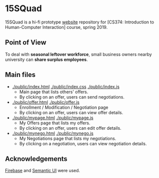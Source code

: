 # 15SQuad

15SQuad is a hi-fi prototype [website](https://squad-67b43.firebaseapp.com/) repository for [CS374: Introduction to Human-Computer Interaction] course, spring 2019.


## Point of View

To deal with **seasonal leftover workforce**, small business owners nearby university can **share surplus employees**.


## Main files
- [./public/index.html](https://github.com/proseuche/15SQuad/blob/master/public/index.html)  [./public/index.css](https://github.com/proseuche/15SQuad/blob/master/public/index.css)  [./public/index.js](https://github.com/proseuche/15SQuad/blob/master/public/index.js)
  * Main page that lists others' offers.
  * By clicking on an offer, users can send negotiations.
- [./public/offer.html](https://github.com/proseuche/15SQuad/blob/master/public/offer.html)  [./public/offer.js](https://github.com/proseuche/15SQuad/blob/master/public/offer.js)
  * Enrollment / Modification / Negotiation page
  * By clicking on an offer, users can view offer details.
- [./public/mypage.html](https://github.com/proseuche/15SQuad/blob/master/public/mypage.html)  [./public/mypage.js](https://github.com/proseuche/15SQuad/blob/master/public/mypage.js)
  * My Offers page that lists my offers.
  * By clicking on an offer, users can edit offer details.
- [./public/mynego.html](https://github.com/proseuche/15SQuad/blob/master/public/mynego.html)  [./public/mynego.js](https://github.com/proseuche/15SQuad/blob/master/public/mynego.js)
  * My Negotiations page that lists my negotiations.
  * By clicking on a negotiation, users can view negotiation details.


## Acknowledgements
[Firebase](https://firebase.google.com/) and [Semantic UI](https://semantic-ui.com/) were used.
